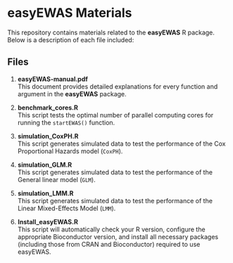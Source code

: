 # easyEWAS Materials

This repository contains materials related to the **easyEWAS** R package. Below is a description of each file included:

## Files

1. **easyEWAS-manual.pdf**  
   This document provides detailed explanations for every function and argument in the **easyEWAS** package.

2. **benchmark_cores.R**  
   This script tests the optimal number of parallel computing cores for running the `startEWAS()` function. 

3. **simulation_CoxPH.R**  
   This script generates simulated data to test the performance of the Cox Proportional Hazards model (`CoxPH`). 

4. **simulation_GLM.R**  
   This script generates simulated data to test the performance of the General linear model (`GLM`). 

5. **simulation_LMM.R**  
   This script generates simulated data to test the performance of the Linear Mixed-Effects Model (`LMM`).

6. **Install_easyEWAS.R**  
   This script will automatically check your R version, configure the appropriate Bioconductor version, and install all necessary packages (including those from CRAN and Bioconductor) required to use easyEWAS.
